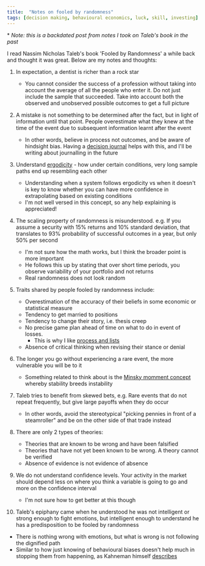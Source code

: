 ```yaml
---
title:  "Notes on fooled by randomness"
tags: [decision making, behavioural economics, luck, skill, investing]
---
```


\* *Note: this is a backdated post from notes I took on Taleb's book in the past*

I read Nassim Nicholas Taleb's book 'Fooled by Randomness' a while back and thought it was great. Below are my notes and thoughts:

1. In expectation, a dentist is richer than a rock star
   * You cannot consider the success of a profession without taking into account the average of all the people who enter it. Do not just include the sample that succeeded. Take into account both the observed and unobserved possible outcomes to get a full picture

2. A mistake is not something to be determined after the fact, but in light of information until that point. People overestimate what they knew at the time of the event due to subsequent information learnt after the event
   * In other words, believe in process not outcomes, and be aware of hindsight bias. Having a [decision journal](https://fs.blog/2014/02/decision-journal/ "decision journal") helps with this, and I'll be writing about journalling in the future

3. Understand [ergodicity](https://medium.com/incerto/the-logic-of-risk-taking-107bf41029d3 "taleb on ergodicity") - how under certain conditions, very long sample paths end up resembling each other
   * Understanding when a system follows ergodicity vs when it doesn't is key to know whether you can have more confidence in extrapolating based on existing conditions
   * I'm not well versed in this concept, so any help explaining is appreciated!

4. The scaling property of randomness is misunderstood. e.g. If you assume a security with 15% returns and 10% standard deviation, that translates to 93% probability of successful outcomes in a year, but only 50% per second
   * I'm not sure how the math works, but I think the broader point is more important
   * He follows this up by stating that over short time periods, you observe variability of your portfolio and not returns
   * Real randomness does not look random

5. Traits shared by people fooled by randomness include:
   * Overestimation of the accuracy of their beliefs in some economic or statistical measure 
   * Tendency to get married to positions
   * Tendency to change their story, i.e. thesis creep
   * No precise game plan ahead of time on what to do in event of losses.
     * This is why I like [process and lists](https://www.leonlinsx.com/about-me/ "About Me")
   * Absence of critical thinking when revising their stance or denial

6. The longer you go without experiencing a rare event, the more vulnerable you will be to it
   * Something related to think about is the [Minsky momment concept](https://en.wikipedia.org/wiki/Minsky_moment "Minsky") whereby stability breeds instability

7. Taleb tries to benefit from skewed bets, e.g. Rare events that do not repeat frequently, but give large payoffs when they do occur
   * In other words, avoid the stereotypical "picking pennies in front of a steamroller" and be on the other side of that trade instead

8. There are only 2 types of theories:
   * Theories that are known to be wrong and have been falsified
   * Theories that have not yet been known to be wrong. A theory cannot be verified
   * Absence of evidence is not evidence of absence
   
9. We do not understand confidence levels. Your activity in the market should depend less on where you think a variable is going to go and more on the confidence interval
   * I'm not sure how to get better at this though

10. Taleb's epiphany came when he understood he was not intelligent or strong enough to fight emotions, but intelligent enough to understand he has a predisposition to be fooled by randomness
   * There is nothing wrong with emotions, but what is wrong is not following the dignified path
   * Similar to how just knowing of behavioural biases doesn't help much in stopping them from happening, as Kahneman himself [describes](https://blogs.cfainstitute.org/investor/2012/05/14/daniel-kahneman-psychology-for-behavioral-finance/ "Knowing the errors is not the recipe") 
